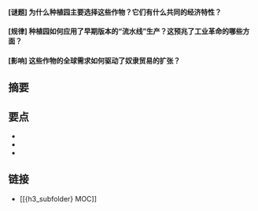 #### [谜题] 为什么种植园主要选择这些作物？它们有什么共同的经济特性？


#### [规律] 种植园如何应用了早期版本的“流水线”生产？这预兆了工业革命的哪些方面？


#### [影响] 这些作物的全球需求如何驱动了奴隶贸易的扩张？


## 摘要


## 要点

- 
- 
- 

## 链接

- [[{h3_subfolder} MOC]]
